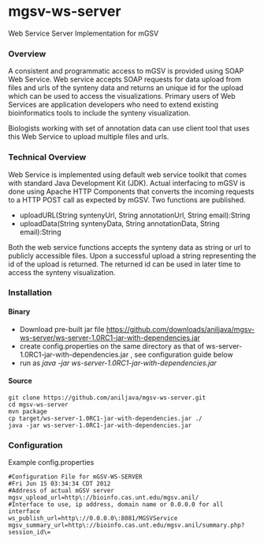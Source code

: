 mgsv-ws-server
==============

Web Service Server Implementation for mGSV

### Overview
A consistent and programmatic access to mGSV is provided using SOAP Web Service. Web service accepts SOAP requests for data upload from files and urls of the synteny data and returns an unique id for the upload
which can be used to access the visualizations. Primary users of Web Services are application developers who need to extend existing bioinformatics tools to include the synteny visualization.

Biologists working with set of annotation data can use client tool that uses this Web Service to upload multiple files and urls.


### Technical Overview
Web Service is implemented using default web service toolkit that comes with standard Java Development Kit (JDK). Actual interfacing to mGSV is done using Apache HTTP Components that converts the incoming
requests to a HTTP POST call as expected by mGSV. Two functions are published.

- uploadURL(String syntenyUrl, String annotationUrl, String email):String
- uploadData(String syntenyData, String annotationData, String email):String


Both the web service functions accepts the synteny data as string or url to publicly accessible files. Upon a successful upload a string representing the id of the upload is returned. The returned id can be used
in later time to access the synteny visualization.

### Installation

#### Binary

- Download pre-built jar file <https://github.com/downloads/aniljava/mgsv-ws-server/ws-server-1.0RC1-jar-with-dependencies.jar>
- create config.properties on the same directory as that of ws-server-1.0RC1-jar-with-dependencies.jar , see configuration guide below
- run as *java -jar ws-server-1.0RC1-jar-with-dependencies.jar*


#### Source

    git clone https://github.com/aniljava/mgsv-ws-server.git
    cd mgsv-ws-server
    mvn package
    cp target/ws-server-1.0RC1-jar-with-dependencies.jar ./
    java -jar ws-server-1.0RC1-jar-with-dependencies.jar
    

### Configuration
Example config.properties

	#Configuration File for mGSV-WS-SERVER
	#Fri Jun 15 03:34:34 CDT 2012
	#Address of actual mGSV server
	mgsv_upload_url=http\://bioinfo.cas.unt.edu/mgsv.anil/
	#Interface to use, ip address, domain name or 0.0.0.0 for all interface
	ws_publish_url=http\://0.0.0.0\:8081/MGSVService
	mgsv_summary_url=http\://bioinfo.cas.unt.edu/mgsv.anil/summary.php?session_id\=
